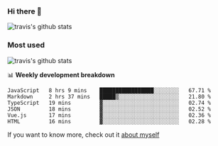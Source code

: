 ### Hi there 👋

<!--
**HondryTravis/HondryTravis** is a ✨ _special_ ✨ repository because its `README.md` (this file) appears on your GitHub profile.

Here are some ideas to get you started:

- 🔭 I’m currently working on ...
- 🌱 I’m currently learning ...
- 👯 I’m looking to collaborate on ...
- 🤔 I’m looking for help with ...
- 💬 Ask me about ...
- 📫 How to reach me: ...
- 😄 Pronouns: ...
- ⚡ Fun fact: ...
-->

![travis's github stats](https://github-readme-stats.vercel.app/api?username=HondryTravis&hide=stars)
### Most used
![travis's github stats](https://github-readme-stats.anuraghazra1.vercel.app/api/top-langs/?username=HondryTravis&layout=compact&hide_title=true)

📊 **Weekly development breakdown**

<!--START_SECTION:waka-->

```text
JavaScript   8 hrs 9 mins    █████████████████░░░░░░░░   67.71 %
Markdown     2 hrs 37 mins   █████▒░░░░░░░░░░░░░░░░░░░   21.80 %
TypeScript   19 mins         ▓░░░░░░░░░░░░░░░░░░░░░░░░   02.74 %
JSON         18 mins         ▓░░░░░░░░░░░░░░░░░░░░░░░░   02.52 %
Vue.js       17 mins         ▓░░░░░░░░░░░░░░░░░░░░░░░░   02.36 %
HTML         16 mins         ▓░░░░░░░░░░░░░░░░░░░░░░░░   02.28 %
```

<!--END_SECTION:waka-->

If you want to know more, check out it [about myself](https://hondrytravis.github.io/)
